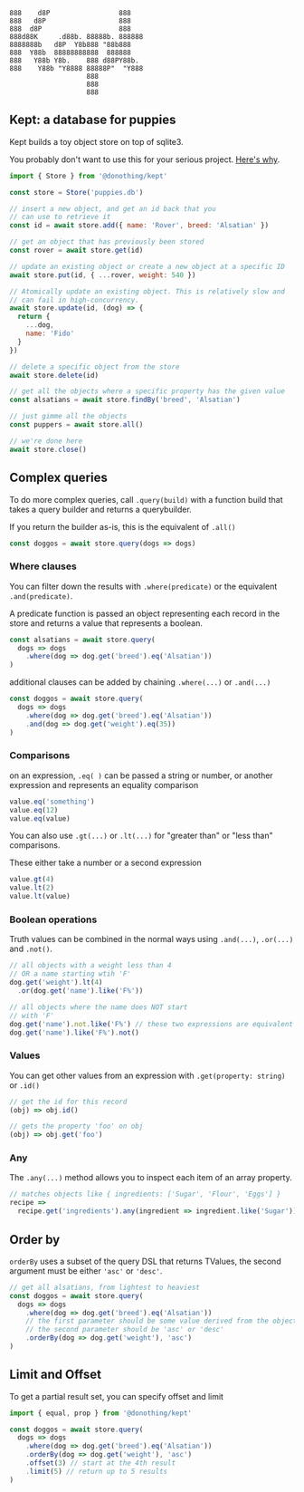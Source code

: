 ```
888    d8P                 888    
888   d8P                  888    
888  d8P                   888    
888d88K     .d88b. 88888b. 888888 
8888888b   d8P  Y8b888 "88b888    
888  Y88b  88888888888  888888    
888   Y88b Y8b.    888 d88PY88b.  
888    Y88b "Y8888 88888P"  "Y888 
                   888            
                   888            
                   888
```

## Kept: a database for puppies

Kept builds a toy object store on top of sqlite3.

You probably don't want to use this for your serious project. [Here's why](./doc/Why-not.md).

```javascript
import { Store } from '@donothing/kept'

const store = Store('puppies.db')

// insert a new object, and get an id back that you
// can use to retrieve it
const id = await store.add({ name: 'Rover', breed: 'Alsatian' })

// get an object that has previously been stored
const rover = await store.get(id)

// update an existing object or create a new object at a specific ID
await store.put(id, { ...rover, weight: 540 })

// Atomically update an existing object. This is relatively slow and
// can fail in high-concurrency.
await store.update(id, (dog) => {
  return {
    ...dog,
    name: 'Fido'
  }
})

// delete a specific object from the store
await store.delete(id)

// get all the objects where a specific property has the given value
const alsatians = await store.findBy('breed', 'Alsatian')

// just gimme all the objects
const puppers = await store.all()

// we're done here
await store.close()
```

## Complex queries

To do more complex queries, call `.query(build)` with a function build
that takes a query builder and returns a querybuilder.

If you return the builder as-is, this is the equivalent of `.all()`

```js
const doggos = await store.query(dogs => dogs)
```

### Where clauses

You can filter down the results with `.where(predicate)` or the
equivalent `.and(predicate)`.

A predicate function is passed an object representing each record in the store
and returns a value that represents a boolean.

```js
const alsatians = await store.query(
  dogs => dogs
    .where(dog => dog.get('breed').eq('Alsatian'))
)
```

additional clauses can be added by chaining `.where(...)` or `.and(...)`

```js
const doggos = await store.query(
  dogs => dogs
    .where(dog => dog.get('breed').eq('Alsatian'))
    .and(dog => dog.get('weight').eq(35))
)
```

### Comparisons

on an expression, `.eq( )` can be passed a string or number, or another expression
and represents an equality comparison

```js
value.eq('something')
value.eq(12)
value.eq(value)
```

You can also use `.gt(...)` or `.lt(...)` for "greater than" or "less than" comparisons.

These either take a number or a second expression

```js
value.gt(4)
value.lt(2)
value.lt(value)
```

### Boolean operations

Truth values can be combined in the normal ways using
`.and(...)`, `.or(...)` and `.not()`.

```js
// all objects with a weight less than 4
// OR a name starting wtih 'F'
dog.get('weight').lt(4)
  .or(dog.get('name').like('F%'))

// all objects where the name does NOT start
// with 'F'
dog.get('name').not.like('F%') // these two expressions are equivalent
dog.get('name').like('F%').not()
```

### Values

You can get other values from an expression with `.get(property: string)` or `.id()`

```js
// get the id for this record
(obj) => obj.id()

// gets the property 'foo' on obj
(obj) => obj.get('foo')
```

### Any

The `.any(...)` method allows you to inspect each item
of an array property.

```js
// matches objects like { ingredients: ['Sugar', 'Flour', 'Eggs'] }
recipe =>
  recipe.get('ingredients').any(ingredient => ingredient.like('Sugar'))
```

## Order by

`orderBy` uses a subset of the query DSL that returns TValues, the second argument must
be either `'asc'` or `'desc'`.

```js
// get all alsatians, from lightest to heaviest
const doggos = await store.query(
  dogs => dogs
    .where(dog => dog.get('breed').eq('Alsatian'))
    // the first parameter should be some value derived from the object
    // the second parameter should be 'asc' or 'desc'
    .orderBy(dog => dog.get('weight'), 'asc')
)
```

## Limit and Offset

To get a partial result set, you can specify offset and limit

```js
import { equal, prop } from '@donothing/kept'

const doggos = await store.query(
  dogs => dogs
    .where(dog => dog.get('breed').eq('Alsatian'))
    .orderBy(dog => dog.get('weight'), 'asc')
    .offset(3) // start at the 4th result
    .limit(5) // return up to 5 results
)
```